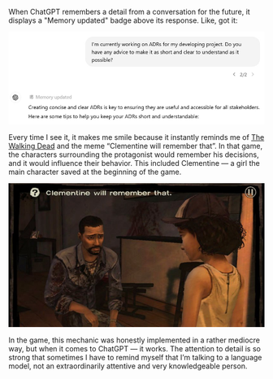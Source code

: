 ﻿When ChatGPT remembers a detail from a conversation for the future, it displays a "Memory updated" badge above its response. Like, got it:

![Memory updated](memory-updated.jpg)

Every time I see it, it makes me smile because it instantly reminds me of [The Walking Dead](https://store.steampowered.com/app/207610/The_Walking_Dead/) and the meme “Clementine will remember that”. In that game, the characters surrounding the protagonist would remember his decisions, and it would influence their behavior. This included Clementine — a girl the main character saved at the beginning of the game.

![Clementine will remember that](remember.jpeg)

In the game, this mechanic was honestly implemented in a rather mediocre way, but when it comes to ChatGPT — it works. The attention to detail is so strong that sometimes I have to remind myself that I’m talking to a language model, not an extraordinarily attentive and very knowledgeable person.